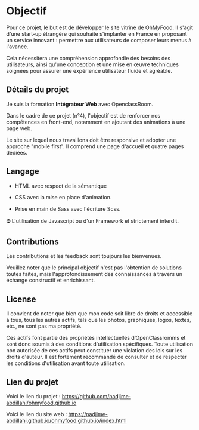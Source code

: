 
# Objectif

Pour ce projet, le but est de développer le site vitrine de OhMyFood. Il s'agit d'une start-up étrangère qui souhaite s'implanter en France en proposant un service innovant : permettre aux utilisateurs de composer leurs menus à l'avance.

Cela nécessitera une compréhension approfondie des besoins des utilisateurs, ainsi qu'une conception et une mise en œuvre techniques soignées pour assurer une expérience utilisateur fluide et agréable.

## Détails du projet

Je suis la formation
**Intégrateur Web**
avec OpenclassRoom.

Dans le cadre de ce projet (n°4), l'objectif est de renforcer nos compétences en front-end, notamment en ajoutant des animations à une page web.

Le site sur lequel nous travaillons doit être responsive et adopter une approche "mobile first". Il comprend une page d'accueil et quatre pages dédiées.

## Langage

-   HTML avec respect de la sémantique

-   CSS avec la mise en place d'animation.

-   Prise en main de Sass avec l'écriture Scss.

⛔ L'utilisation de Javascript ou d'un Framework et strictement interdit.

## Contributions

Les contributions et les feedback sont toujours les bienvenues.

Veuillez noter que le principal objectif n'est pas l'obtention de solutions toutes faites, mais l'approfondissement des connaissances à travers un échange constructif et enrichissant.


## License

Il convient de noter que bien que mon code soit libre de droits et accessible à tous, tous les autres actifs, tels que les photos, graphiques, logos, textes, etc., ne sont pas ma propriété.

Ces actifs font partie des propriétés intellectuelles d’OpenClassromms et sont donc soumis à des conditions d'utilisation spécifiques. Toute utilisation non autorisée de ces actifs peut constituer une violation des lois sur les droits d'auteur. Il est fortement recommandé de consulter et de respecter les conditions d'utilisation avant toute utilisation.

## Lien du projet

Voici le lien du projet : https://github.com/nadjime-abdillahi/ohmyfood.github.io


Voici le lien du site web : https://nadjime-abdillahi.github.io/ohmyfood.github.io/index.html